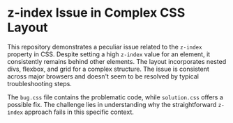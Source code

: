 # z-index Issue in Complex CSS Layout

This repository demonstrates a peculiar issue related to the `z-index` property in CSS.  Despite setting a high `z-index` value for an element, it consistently remains behind other elements. The layout incorporates nested divs, flexbox, and grid for a complex structure.  The issue is consistent across major browsers and doesn't seem to be resolved by typical troubleshooting steps.

The `bug.css` file contains the problematic code, while `solution.css` offers a possible fix. The challenge lies in understanding why the straightforward `z-index` approach fails in this specific context. 